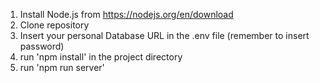 1. Install Node.js from https://nodejs.org/en/download
2. Clone repository
3. Insert your personal Database URL in the .env file (remember to insert password)
4. run 'npm install' in the project directory
5. run 'npm run server'
